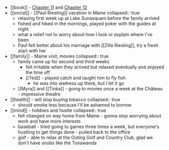 - [[book]] - [Chapter 11](https://standardebooks.org/ebooks/sinclair-lewis/babbitt/text/chapter-11) and [Chapter 12](https://standardebooks.org/ebooks/sinclair-lewis/babbitt/text/chapter-12)
- [[social]] - [[Paul Riesling]] vacation in Maine
  collapsed:: true
	- relaxing first week up at Lake Sunasquam before the family arrived
	- fished and hiked in the mornings, played poker with the guides at night
	- what a relief not to worry about how I look or explain where I've been
	- Paul felt better about his marriage with [[Zilla Riesling]], try a fresh start with her
- [[family]] - Maine visit, movies
  collapsed:: true
	- family came up for second and third weeks
		- felt irritable when they arrived but relaxed eventually and enjoyed the time off
		- [[Ted]] - played catch and taught him to fly fish
			- he was into waitress up there, but I let it go
	- [[Myra]] and [[Tinka]] - going to movies once a week at the Château - impressive theatre
- [[health]] - will stop buying tobacco
  collapsed:: true
	- should smoke less because I'll be ashamed to borrow
- [[mind]] - hobbies and hustle
  collapsed:: true
	- felt changed on way home from Maine - gonna stop worrying about work and have more interests
	- baseball - tried going to games three times a week, but everyone's hustling to get things done - pulled back to the office
	- golf - able to relax at the Outing Golf and Country Club, glad we don't have snobs like the Tonawanda